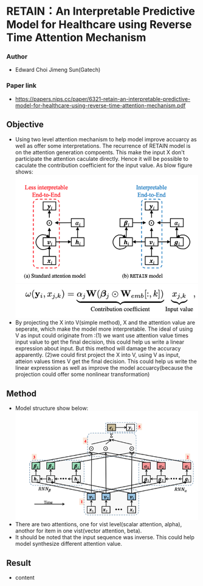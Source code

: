 # RETAIN：An Interpretable Predictive Model for Healthcare using Reverse Time Attention Mechanism

### Author
* Edward Choi Jimeng Sun(Gatech)

### Paper link
* https://papers.nips.cc/paper/6321-retain-an-interpretable-predictive-model-for-healthcare-using-reverse-time-attention-mechanism.pdf

## Objective
* Using two level attention mechanism to help model improve accuarcy as well as offer some interpretations. The recurrence of RETAIN model is on the attention generation compoents. This make the input X don't participate the attention caculate directly. Hence it will be possible to caculate the contribution coefficient for the input value. As blow figure shows:
![](https://github.com/trx14/paper-reading/blob/master/img/retain_1.png)
![](https://github.com/trx14/paper-reading/blob/master/img/retain_3.png)
* By projecting the X into V(simple method), X and the attention value are seperate, which make the model more interpretable.
The ideal of using V as input could originate from :(1) we want use attention value times input value to get the final decision, this could help us write a linear expression about input. But this method will damage the accuracy apparently. (2)we could first project the X into V, using V as input, atteion values times V get the final decision. This could help us write the linear expresssion as well as improve the model accuarcy(because the projection could offer some nonlinear transformation)

## Method
* Model structure show below:
![](https://github.com/trx14/paper-reading/blob/master/img/retain_2.png)
* There are two attentions, one for vist level(scalar attention, alpha), anothor for item in one vist(vector attention, beta).
* It should be noted that the input sequence was inverse. This could help model synthesize different attention value.

## Result
* content
